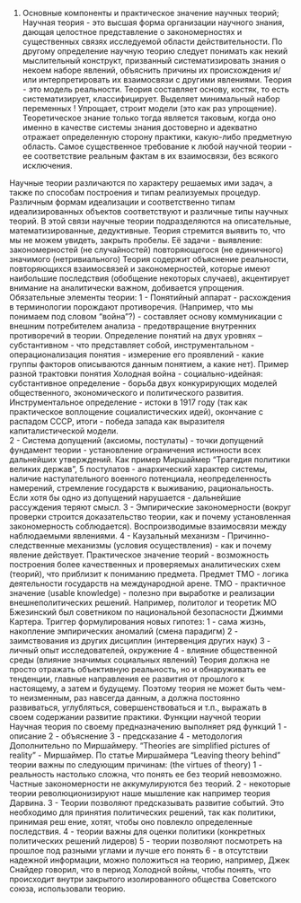 1. Основные компоненты и практическое значение научных теорий;
Научная теория - это высшая форма организации научного знания, дающая целостное представление о закономерностях и существенных связях исследуемой области действительности. 
По другому определение научную теорию следует понимать как некий мыслительный конструкт, призванный систематизировать знания о некоем наборе явлений, объяснить причины их происхождения и/или интерпретировать их взаимосвязи с другими явлениями. 
Теория - это модель реальности. Теория составляет основу, костяк, то есть систематизирует, классифицирует. Выделяет минимальный набор переменных ! Упрощает, строит модели (это как раз упрощение). Теоретическое знание только тогда является таковым, когда оно именно в качестве системы знания достоверно и адекватно отражает определенную сторону практики, какую-либо предметную область. Самое существенное требование к любой научной теории - ее соответствие реальным фактам в их взаимосвязи, без всякого исключения.

Научные теории различаются по характеру решаемых ими задач, а также по способам построения и типам реализуемых процедур. Различным формам идеализации и соответственно типам идеализированных объектов соответствуют и различные типы научных теорий. В этой связи научные теории подразделяются на описательные, математизированные, дедуктивные. 
Теория стремится выявить то, что мы не можем увидеть, закрыть пробелы. Её задачи - выявление:
закономерностей (не случайностей)
повторяющегося (не единичного)
значимого (нетривиального)
Теория содержит объяснение реальности, повторяющихся взаимосвязей и закономерностей, которые имеют наибольшие последствия (обобщение некоторых случаев), акцентирует внимание на аналитически важном, добивается упрощения.
Обязательные элементы теории: 
1 - Понятийный аппарат - расхождения в терминологии порождают противоречия. (Например, что мы понимаем под словом “война”?) - составляет основу коммуникации с внешним потребителем анализа - предотвращение внутренних противоречий в теории. Определение понятий на двух уровнях – субстантивном - что представляет собой, инструментальном - операционализация понятия - измерение его проявлений - какие группы факторов описываются данным понятием, а какие нет). Пример разной трактовки понятия Холодная война  - социально-идейная: субстантивное определение - борьба двух конкурирующих моделей общественного, экономического и политического развития. Инструментальное определение - истоки в 1917 году (так как практическое воплощение социалистических идей), окончание с распадом СССР, итоги - победа запада как выразителя капиталистической модели.  
2 - Система допущений (аксиомы, постулаты) - точки допущений фундамент теории - установление ограничения истинности всех дальнейших утверждений.  Как пример Миршаймер “Трагедия политики великих держав”, 5 постулатов - анархический характер системы, наличие наступательного военного потенциала, неопределенность намерений, стремление государств к выживанию, рациональность. Если хотя бы одно из допущений нарушается - дальнейшие рассуждения теряют смысл. 
3 - Эмпирические закономерности (вокруг проверки строится доказательство теории, как и почему установленная закономерность соблюдается). Воспроизводимые взаимосвязи между наблюдаемыми явлениями.
4 - Каузальный механизм - Причинно-следственные механизмы (условия осуществления) - как и почему явление действует.
Практическое значение теорий - возможность построения более качественных и проверяемых аналитических схем (теорий), что приблизит к пониманию предмета. Предмет ТМО - логика деятельности государств на международной арене. ТМО - практичное значение (usable knowledge) - полезно при выработке и реализации внешнеполитических решений. Например, политолог и теоретик МО Бжезинский был советником по национальной безопасности Джимми Картера. 
Триггер формулирования новых гипотез:
1 - сама жизнь, накопление эмпирических аномалий (смена парадигм)
2 - заимствования из других дисциплин (интервенция других наук)
3 - личный опыт исследователей, окружение 
4 - влияние общественной среды (влияние значимых социальных явлений) 
Теория должна не просто отражать объективную реальность, но и обнаруживать ее тенденции, главные направления ее развития от прошлого к настоящему, а затем и будущему. Поэтому теория не может быть чем-то неизменным, раз навсегда данным, а должна постоянно развиваться, углубляться, совершенствоваться и т.п., выражать в своем содержании развитие практики. 
Функции научной теории
Научная теория по своему предназначению выполняет ряд функций
1 - описание
2 - объяснение 
3 - предсказание
4 - методология
Дополнительно по Миршаймеру. 
“Theories are simplified pictures of reality” - Миршаймер. 
По статье Миршаймера “Leaving theory behind” теории важны по следующим причинам: (the virtues of theory)
1 - реальность настолько сложна, что понять ее без теорий невозможно. Частные закономерности не аккумулируются без теорий.
2 - некоторые теории революционизируют наше мышление как например теория Дарвина.
3 - Теории позволяют предсказывать развитие событий. Это необходимо для принятия политических решений, так как политики, принимая реш
ение, хотят, чтобы оно повлекло определенные последствия.
4 - теории важны для оценки политики (конкретных политических решений лидеров)
5 - теории позволяют посмотреть на прошлое под разными углами и лучше его понять
6 - в отсутствии надежной информации, можно положиться на теорию, например, Джек Снайдер говорил, что в период Холодной войны, чтобы понять, что происходит внутри закрытого изолированного общества Советского союза, использовали теорию.

